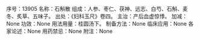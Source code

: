 序号：13905
名称：石斛散
组成：人参、枣仁、茯神、远志、白芍、石斛、麦冬、炙草、五味子。
出处：《妇科玉尺》卷四。
主治：产后血虚惊悸。
加减：None
功效：None
用法用量：桂圆汤下。
制备方法：None
临床应用：None
各家论述：None
用药禁忌：None
附注：None
